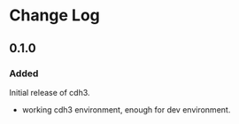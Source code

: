 # Change Log

## 0.1.0
### Added
Initial release of cdh3.
- working cdh3 environment, enough for dev environment.
